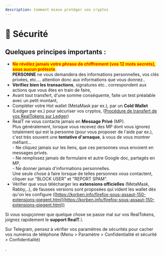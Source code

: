 ```yaml
---
description: Comment mieux protéger vos cryptos
---
```


# 🥚 Sécurité

## Quelques principes importants :

* <mark style="color:red;">**Ne révélez jamais votre phrase de chiffrement (vos 12 mots secrets), sous aucun prétexte**</mark>.\
  **PERSONNE** ne vous demandera des informations personnelles, vos clés privées, etc.... attention donc aux informations que vous donnez..
* **Vérifiez bien les transactions**, signatures etc.. correspondent aux actions que vous êtes en train de faire,
* Avant tout transfert, d'une somme conséquente, faite un test préalable avec un petit montant,
* Compléter votre Hot wallet (MetaMask par ex.), par un **Cold Wallet** (Ledger par ex.) pour sécuriser vos cryptos, ([Procédure de transfert de vos RealTokens sur Ledger](passer-vos-realtokens-sur-ledger.md))
* RealT ne vous contacte jamais en **Message Privé** (MP).\
  Plus généralement, lorsque vous recevez des MP dont vous ignorez totalement qui est la personne (pour vous proposer de l'aide par ex.), c'est très souvent une **tentative d'arnaque**, à vous de vous montrer méfiant...\
  \- Ne cliquez jamais sur les liens, que ces personnes vous envoient en messages privés.\
  \- Ne remplissez jamais de formulaire et autre Google doc, partagés en MP,\
  \- Ne donner jamais d'informations personnelles.\
  Une seule chose à faire lorsque de telles personnes vous contactent, cliquer sur "BLOCK USER" et "REPORT SPAM".
* Vérifier que vous télécharger les **extensions officielles** (MetaMask, Rabby,..), de fausses versions sont proposées qui vident les wallet dès qu'on les configure ([https://korben.info/firefox-sous-assaut-150-extensions-piegent.html](https://korben.info/firefox-sous-assaut-150-extensions-piegent.html))

Si vous soupçonner que quelque chose se passe mal sur vos RealTokens, joignez rapidement le **support RealT.**\


Sur Telegram, pensez à vérifier vos paramètres de sécurités pour cacher vos numéros de téléphone (Menu > Paramètre > Confidentialité et sécurité > Confidentialité)





.

